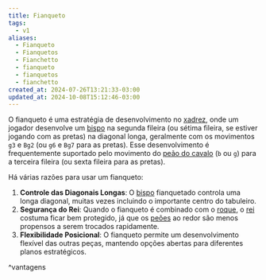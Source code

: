 ```yaml
---
title: Fianqueto
tags:
  - v1
aliases:
  - Fianqueto
  - Fianquetos
  - Fianchetto
  - fianqueto
  - fianquetos
  - fianchetto
created_at: 2024-07-26T13:21:33-03:00
updated_at: 2024-10-08T15:12:46-03:00
---
```


O fianqueto é uma estratégia de desenvolvimento no [xadrez](../06/Xadrez.md), onde um jogador desenvolve um [bispo](../../../../atomos/2024/07/08/Xadrez_Bispo.md) na segunda fileira (ou sétima fileira, se estiver jogando com as pretas) na diagonal longa, geralmente com os movimentos `g3` e `Bg2` (ou `g6` e `Bg7` para as pretas). Esse desenvolvimento é frequentemente suportado pelo movimento do [peão do cavalo](../../../../atomos/2024/07/26/Xadrez_Peao_do_cavalo.md) (`b` ou `g`) para a terceira fileira (ou sexta fileira para as pretas).

Há várias razões para usar um fianqueto:

1. **Controle das Diagonais Longas**: O [bispo](../../../../atomos/2024/07/08/Xadrez_Bispo.md) fianquetado controla uma longa diagonal, muitas vezes incluindo o importante centro do tabuleiro.
2. **Segurança do Rei**: Quando o fianqueto é combinado com o [roque](../../../../atomos/2024/07/08/Xadrez_Roque.md), o [rei](../../../../atomos/2024/07/08/Xadrez_Rei_xadrez.md) costuma ficar bem protegido, já que os [peões](../../../../atomos/2024/07/26/Xadrez_Peao.md) ao redor são menos propensos a serem trocados rapidamente.
3. **Flexibilidade Posicional**: O fianqueto permite um desenvolvimento flexível das outras peças, mantendo opções abertas para diferentes planos estratégicos.

^vantagens